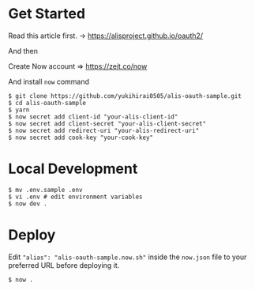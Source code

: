 # Get Started

Read this article first.
-> https://alisproject.github.io/oauth2/

And then

Create Now account => https://zeit.co/now

And install `now` command

```
$ git clone https://github.com/yukihirai0505/alis-oauth-sample.git
$ cd alis-oauth-sample
$ yarn
$ now secret add client-id "your-alis-client-id"
$ now secret add client-secret "your-alis-client-secret"
$ now secret add redirect-uri "your-alis-redirect-uri"
$ now secret add cook-key "your-cook-key"
```

# Local Development

```
$ mv .env.sample .env
$ vi .env # edit environment variables
$ now dev .
```

# Deploy

Edit `"alias": "alis-oauth-sample.now.sh"` inside the `now.json` file to your preferred URL before deploying it.

```
$ now .
```
